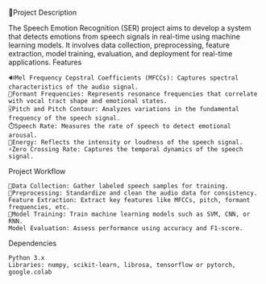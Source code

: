 
🎯Project Description

The Speech Emotion Recognition (SER) project aims to develop a system that detects emotions from speech signals in real-time using machine learning models. It involves data collection, preprocessing, feature extraction, model training, evaluation, and deployment for real-time applications.
Features

    🔊Mel Frequency Cepstral Coefficients (MFCCs): Captures spectral characteristics of the audio signal.
    🎼Formant Frequencies: Represents resonance frequencies that correlate with vocal tract shape and emotional states.
    🎚️Pitch and Pitch Contour: Analyzes variations in the fundamental frequency of the speech signal.
    ⏱️Speech Rate: Measures the rate of speech to detect emotional arousal.
    🔋Energy: Reflects the intensity or loudness of the speech signal.
    ⚡Zero Crossing Rate: Captures the temporal dynamics of the speech signal.

Project Workflow

    📂Data Collection: Gather labeled speech samples for training.
    🧹Preprocessing: Standardize and clean the audio data for consistency.
    Feature Extraction: Extract key features like MFCCs, pitch, formant frequencies, etc.
    🧠Model Training: Train machine learning models such as SVM, CNN, or RNN.
    Model Evaluation: Assess performance using accuracy and F1-score.

Dependencies

    Python 3.x
    Libraries: numpy, scikit-learn, librosa, tensorflow or pytorch, google.colab
